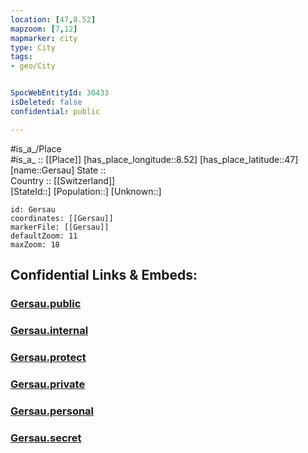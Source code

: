 ```yaml
---
location: [47,8.52] 
mapzoom: [7,12] 
mapmarker: city 
type: City
tags:
- geo/City


SpocWebEntityId: 30433
isDeleted: false
confidential: public

---
```

#is_a_/Place  
#is_a_ :: [[Place]] 
[has_place_longitude::8.52] 
[has_place_latitude::47] 
[name::Gersau] 
State ::  
Country :: [[Switzerland]]  
[StateId::] 
[Population::] 
[Unknown::] 


```leaflet
id: Gersau
coordinates: [[Gersau]] 
markerFile: [[Gersau]] 
defaultZoom: 11 
maxZoom: 18
```


## Confidential Links & Embeds: 

### [Gersau.public](/_public/\Earth\Continent\Europe\Europe~Central\Switzerland\Switzerland~Cantons\Schwyz,Canton\districts~Schwyz\GersauGersau.public.md) 

### [Gersau.internal](/_internal/\Earth\Continent\Europe\Europe~Central\Switzerland\Switzerland~Cantons\Schwyz,Canton\districts~Schwyz\GersauGersau.internal.md) 

### [Gersau.protect](/_protect/\Earth\Continent\Europe\Europe~Central\Switzerland\Switzerland~Cantons\Schwyz,Canton\districts~Schwyz\GersauGersau.protect.md) 

### [Gersau.private](/_private/\Earth\Continent\Europe\Europe~Central\Switzerland\Switzerland~Cantons\Schwyz,Canton\districts~Schwyz\GersauGersau.private.md) 

### [Gersau.personal](/_personal/\Earth\Continent\Europe\Europe~Central\Switzerland\Switzerland~Cantons\Schwyz,Canton\districts~Schwyz\GersauGersau.personal.md) 

### [Gersau.secret](/_secret/\Earth\Continent\Europe\Europe~Central\Switzerland\Switzerland~Cantons\Schwyz,Canton\districts~Schwyz\GersauGersau.secret.md)


